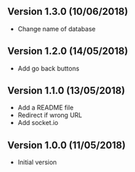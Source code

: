 Version 1.3.0 (10/06/2018)
-----------------------------
* Change name of database

Version 1.2.0 (14/05/2018)
-----------------------------
* Add go back buttons

Version 1.1.0 (13/05/2018)
-----------------------------
* Add a README file
* Redirect if wrong URL
* Add socket.io

Version 1.0.0 (11/05/2018)
-----------------------------
 * Initial version
